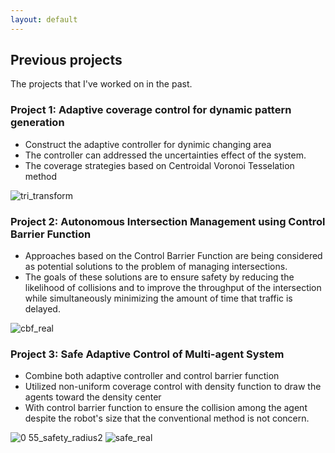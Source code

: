```yaml
---
layout: default
---
```


## Previous projects
The projects that I've worked on in the past. 

### Project 1: Adaptive coverage control for dynamic pattern generation
* Construct the adaptive controller for dynimic changing area
* The controller can addressed the uncertainties effect of the system.
* The coverage strategies based on Centroidal Voronoi Tesselation method

![tri_transform](https://user-images.githubusercontent.com/76491592/182322998-38de2c6f-de81-466c-ae64-e6788e5e8c39.gif)

### Project 2: Autonomous Intersection Management using Control Barrier Function
* Approaches based on the Control Barrier Function are being considered as potential solutions to the problem of managing intersections. 
* The goals of these solutions are to ensure safety by reducing the likelihood of collisions and to improve the throughput of the intersection while simultaneously minimizing the amount of time that traffic is delayed.

![cbf_real](https://user-images.githubusercontent.com/76491592/182325222-1177e368-0fde-418d-8f1a-0738ad5685cb.gif)

### Project 3: Safe Adaptive Control of Multi-agent System
* Combine both adaptive controller and control barrier function
* Utilized non-uniform coverage control with density function to draw the agents toward the density center
* With control barrier function to ensure the collision among the agent despite the robot's size that the conventional method is not concern.

![0 55_safety_radius2](https://user-images.githubusercontent.com/76491592/169689969-ce6e7ffe-fcf6-4d73-afd3-7d944b2ee28d.gif)
![safe_real](https://user-images.githubusercontent.com/76491592/182358396-3021d27f-d5b1-455f-8018-375a3ded6c98.gif)


